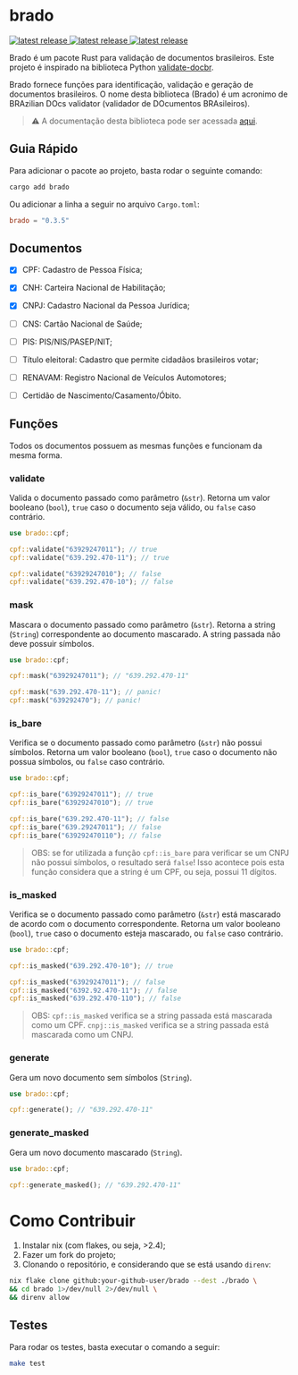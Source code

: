 # brado
<a href="https://crates.io/crates/brado">
  <img src="https://img.shields.io/crates/v/brado.svg" alt="latest release" />
</a>
<a href="https://crates.io/crates/brado">
  <img src="https://img.shields.io/crates/d/brado" alt="latest release" />
</a>
</a>
<a href="https://github.com/brenomfviana/brado/issues">
  <img src="https://img.shields.io/github/issues/brenomfviana/brado" alt="latest release" />
</a>


Brado é um pacote Rust para validação de documentos brasileiros. Este projeto é inspirado na biblioteca Python [validate-docbr](https://github.com/alvarofpp/validate-docbr).

Brado fornece funções para identificação, validação e geração de documentos brasileiros. O nome desta biblioteca (Brado) é um acronimo de BRAzilian DOcs validator (validador de DOcumentos BRAsileiros).

> :warning: A documentação desta biblioteca pode ser acessada [aqui](https://docs.rs/brado/).


## Guia Rápido

Para adicionar o pacote ao projeto, basta rodar o seguinte comando:

```bash
cargo add brado
```

Ou adicionar a linha a seguir no arquivo `Cargo.toml`:

```toml
brado = "0.3.5"
```


## Documentos

- [x] CPF: Cadastro de Pessoa Física;
- [x] CNH: Carteira Nacional de Habilitação;
- [x] CNPJ: Cadastro Nacional da Pessoa Jurídica;
- [ ] CNS: Cartão Nacional de Saúde;
- [ ] PIS: PIS/NIS/PASEP/NIT;
- [ ] Título eleitoral: Cadastro que permite cidadãos brasileiros votar;
- [ ] RENAVAM: Registro Nacional de Veículos Automotores;
- [ ] Certidão de Nascimento/Casamento/Óbito.


## Funções

Todos os documentos possuem as mesmas funções e funcionam da mesma forma.

### validate

Valida o documento passado como parâmetro (`&str`). Retorna um valor booleano (`bool`), `true` caso o documento seja válido, ou `false` caso contrário.

```rust
use brado::cpf;

cpf::validate("63929247011"); // true
cpf::validate("639.292.470-11"); // true

cpf::validate("63929247010"); // false
cpf::validate("639.292.470-10"); // false
```

### mask

Mascara o documento passado como parâmetro (`&str`). Retorna a string (`String`) correspondente ao documento mascarado. A string passada não deve possuir símbolos.

```rust
use brado::cpf;

cpf::mask("63929247011"); // "639.292.470-11"

cpf::mask("639.292.470-11"); // panic!
cpf::mask("639292470"); // panic!
```

### is_bare

Verifica se o documento passado como parâmetro (`&str`) não possui símbolos. Retorna um valor booleano (`bool`), `true` caso o documento não possua símbolos, ou `false` caso contrário.

```rust
use brado::cpf;

cpf::is_bare("63929247011"); // true
cpf::is_bare("63929247010"); // true

cpf::is_bare("639.292.470-11"); // false
cpf::is_bare("639.29247011"); // false
cpf::is_bare("639292470110"); // false
```

> OBS: se for utilizada a função `cpf::is_bare` para verificar se um CNPJ não possui símbolos, o resultado será `false`! Isso acontece pois esta função considera que a string é um CPF, ou seja, possui 11 dígitos.

### is_masked

Verifica se o documento passado como parâmetro (`&str`) está mascarado de acordo com o documento correspondente. Retorna um valor booleano (`bool`), `true` caso o documento esteja mascarado, ou `false` caso contrário.

```rust
use brado::cpf;

cpf::is_masked("639.292.470-10"); // true

cpf::is_masked("63929247011"); // false
cpf::is_masked("6392.92.470-11"); // false
cpf::is_masked("639.292.470-110"); // false
```

> OBS: `cpf::is_masked` verifica se a string passada está mascarada como um CPF. `cnpj::is_masked` verifica se a string passada está mascarada como um CNPJ.

### generate

Gera um novo documento sem símbolos (`String`).

```rust
use brado::cpf;

cpf::generate(); // "639.292.470-11"
```

### generate_masked

Gera um novo documento mascarado (`String`).

```rust
use brado::cpf;

cpf::generate_masked(); // "639.292.470-11"
```


# Como Contribuir

1. Instalar nix (com flakes, ou seja, >2.4);
2. Fazer um fork do projeto;
3. Clonando o repositório, e considerando que se está usando `direnv`:
```bash
nix flake clone github:your-github-user/brado --dest ./brado \
&& cd brado 1>/dev/null 2>/dev/null \
&& direnv allow
```


## Testes

Para rodar os testes, basta executar o comando a seguir:

```bash
make test
```
